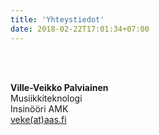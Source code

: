 ```yaml
---
title: 'Yhteystiedot'
date: 2018-02-22T17:01:34+07:00
---
```



<br>
<br>



<strong>Ville-Veikko Palviainen</strong> <br>
Musiikkiteknologi<br>
Insinööri AMK <br>
<a href="mailto:veke(at)aas.fi">veke(at)aas.fi</a>